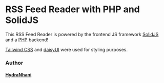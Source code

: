 # RSS Feed Reader with PHP and SolidJS

This RSS Feed Reader is powered by the frontend JS framework [SolidJS](https://solidjs.com/) and a [PHP](https://php.net/) backend!

[Tailwind CSS](https://tailwindcss.com/) and [daisyUI](https://daisyui.com/) were used for styling purposes.

### Author

#### [HydraNhani](https://github.com/HydraNhani)